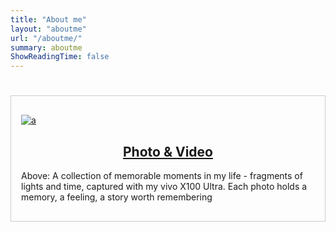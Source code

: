 ```yaml
---
title: "About me"
layout: "aboutme"
url: "/aboutme/"
summary: aboutme
ShowReadingTime: false
---
```

#

<div class="card" style="border: 1px solid #ccc; padding: 1rem; margin-bottom: 1rem;">
  <div class="card-body">
    <p><a href="/aboutme/gallery">
    <img src=/Aboutme/photo_main.jpg alt="a">
    </a></p>
    <p><a href="/aboutme/gallery"><h2 style="text-align: center;">Photo & Video</h2></a></p>
  <p>Above: A collection of memorable moments in my life - fragments of lights and time, captured with my vivo X100 Ultra. Each photo holds a memory, a feeling, a story worth remembering</p>
  </div>
</div>

